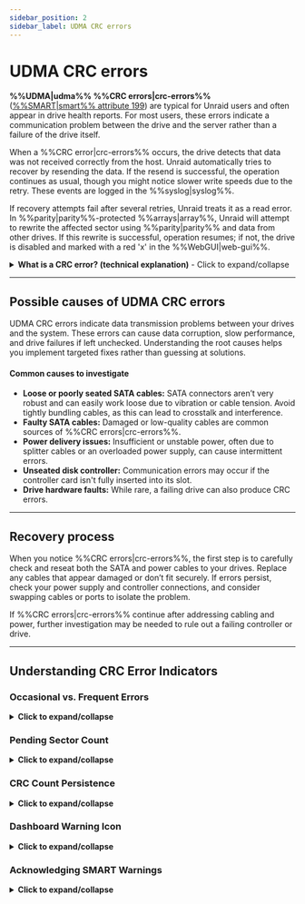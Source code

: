 ```yaml
---
sidebar_position: 2
sidebar_label: UDMA CRC errors
---
```


# UDMA CRC errors

**%%UDMA|udma%% %%CRC errors|crc-errors%%** ([%%SMART|smart%% attribute 199](../../system-administration/monitor-performance/smart-reports-and-disk-health.md)) are typical for Unraid users and often appear in drive health reports. For most users, these errors indicate a communication problem between the drive and the server rather than a failure of the drive itself.

When a %%CRC error|crc-errors%% occurs, the drive detects that data was not received correctly from the host. Unraid automatically tries to recover by resending the data. If the resend is successful, the operation continues as usual, though you might notice slower write speeds due to the retry. These events are logged in the %%syslog|syslog%%.

If recovery attempts fail after several retries, Unraid treats it as a read error. In %%parity|parity%%-protected %%arrays|array%%, Unraid will attempt to rewrite the affected sector using %%parity|parity%% and data from other drives. If this rewrite is successful, operation resumes; if not, the drive is disabled and marked with a red 'x' in the %%WebGUI|web-gui%%.

<details>
<summary><strong>What is a CRC error? (technical explanation)</strong> - Click to expand/collapse</summary>

A **%%cyclic redundancy check (CRC)|crc%%** is a mathematical checksum that detects accidental changes to raw data during transmission. In the context of %%UDMA|udma%% (ultra direct memory access), %%CRC errors|crc-errors%% mean the data sent between your drive and controller failed this integrity check. This usually indicates a physical communication issue - such as a loose or faulty cable - rather than a problem with the drive's platters or flash memory.
</details>

---

## Possible causes of UDMA CRC errors

UDMA CRC errors indicate data transmission problems between your drives and the system. These errors can cause data corruption, slow performance, and drive failures if left unchecked. Understanding the root causes helps you implement targeted fixes rather than guessing at solutions.

<h4>Common causes to investigate</h4>

- **Loose or poorly seated SATA cables:** SATA connectors aren’t very robust and can easily work loose due to vibration or cable tension. Avoid tightly bundling cables, as this can lead to crosstalk and interference.
- **Faulty SATA cables:** Damaged or low-quality cables are common sources of %%CRC errors|crc-errors%%.
- **Power delivery issues:** Insufficient or unstable power, often due to splitter cables or an overloaded power supply, can cause intermittent errors.
- **Unseated disk controller:** Communication errors may occur if the controller card isn't fully inserted into its slot.
- **Drive hardware faults:** While rare, a failing drive can also produce CRC errors.

---

## Recovery process

When you notice %%CRC errors|crc-errors%%, the first step is to carefully check and reseat both the SATA and power cables to your drives. Replace any cables that appear damaged or don’t fit securely. If errors persist, check your power supply and controller connections, and consider swapping cables or ports to isolate the problem.

If %%CRC errors|crc-errors%% continue after addressing cabling and power, further investigation may be needed to rule out a failing controller or drive.

---

## Understanding CRC Error Indicators

### Occasional vs. Frequent Errors

<details>
<summary><strong>Click to expand/collapse</strong></summary>

Understanding the frequency and pattern of %%CRC errors|crc-errors%% helps you determine the urgency of your response. Not all errors require immediate action, but patterns can reveal underlying problems that need attention.

<h4>Occasional errors (low concern)</h4>
A few %%CRC errors|crc-errors%% over weeks or months are typically not a concern. These isolated incidents may be caused by temporary power fluctuations, cable movement during maintenance, or other transient issues that resolve themselves.

<h4>Frequent errors (high concern)</h4>
%%CRC errors|crc-errors%% occurring daily or weekly, or rapidly increasing error counts, indicate a persistent problem that needs immediate investigation. This pattern often points to hardware issues like loose connections, failing cables, or power supply problems that will only worsen over time.

<h4>When to take action</h4>
Investigate immediately if errors are frequent or increasing. Check your cabling and power setup for intermittent issues, and monitor error rates to identify worsening conditions. Consider preventive maintenance if errors persist, as these problems rarely resolve on their own and can lead to more serious failures.
</details>

### Pending Sector Count

<details>
<summary><strong>Click to expand/collapse</strong></summary>

The **Current Pending Sector Count** ([%%SMART|smart%% attribute 197](../../system-administration/monitor-performance/smart-reports-and-disk-health.md)) is a critical indicator that often appears alongside %%CRC errors|crc-errors%%. This combination signals a serious problem that requires immediate attention and careful monitoring.

Pending sectors indicate unreliable disk areas that may not be readable when accessed. These are sectors that have experienced read errors and are now marked as potentially problematic by the drive's firmware. When pending sectors appear alongside %%CRC errors|crc-errors%%, it suggests that communication problems are causing physical damage to the drive's ability to store and retrieve data reliably.

<h4>Why this combination is dangerous</h4>
%%CRC errors|crc-errors%% indicate communication issues between the drive and controller, while pending sectors show that some areas of the disk are becoming unreliable. Together, they create a high-risk situation where your data protection may be compromised. If another drive fails while this one has pending sectors, your ability to recover data could be severely limited, potentially jeopardizing [data recovery](../../troubleshooting/common-issues/data-recovery.md) efforts.

When you see this combination, you should:

- **Immediately** backup any critical data that isn't already protected.
- Check the drive's health using extended %%SMART|smart%% tests, and consider drive replacement if pending sectors continue to increase.
- Monitor the situation closely for additional warning signs, and be prepared to rebuild your array if the drive becomes unreliable.
 
</details>

### CRC Count Persistence

<details>
<summary><strong>Click to expand/collapse</strong></summary>

The %%CRC errors|crc-errors%% count in your drive's [%%SMART|smart%% data](../../system-administration/monitor-performance/smart-reports-and-disk-health.md) never resets - it only increases.

This cumulative nature means:

- The count represents the total lifetime errors for that drive
- Monitor the rate of increase to identify worsening conditions
- Once an error occurs, it's permanently recorded
- Use the count to schedule preventive maintenance before problems escalate

Don't panic if you see a few CRC errors, but do track the rate of increase. A sudden spike in errors often indicates a new problem that needs immediate attention.
</details>

### Dashboard Warning Icon

<details>
<summary><strong>Click to expand/collapse</strong></summary>

When Unraid detects a %%CRC error|crc-errors%%, the **Dashboard** displays a warning icon next to the affected drive. This is a %%SMART|smart%% warning that should prompt you to review and address the issue.

<h4>Why this matters</h4>

- Early warning system for potential hardware issues
- Helps prevent data loss by catching problems early
- Indicates when preventive maintenance is needed
- Part of Unraid's proactive monitoring system

Click the warning icon to view detailed %%SMART|smart%% information and acknowledge the warning.
</details>

### Acknowledging SMART Warnings

<details>
<summary><strong>Click to expand/collapse</strong></summary>

To acknowledge and clear SMART warnings:

1. Click the **orange warning icon** next to the affected drive
2. Select **Acknowledge** from the options menu
3. Confirm the action if prompted
4. The icon will turn **green** to indicate acknowledgment

<h4>What acknowledgment does</h4>

- Clears the warning from your immediate view
- Tracks that you've seen the issue
- Only re-alerts if the error count increases further
- Maintains monitoring of the underlying problem

:::important 
Acknowledging a warning doesn't fix the underlying issue - it just tells Unraid you're aware of it. You should still investigate and resolve the root cause of the %%CRC errors|crc-errors%%.
:::
</details>
